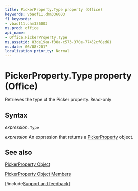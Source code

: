 ```yaml
---
title: PickerProperty.Type property (Office)
keywords: vbaof11.chm336003
f1_keywords:
- vbaof11.chm336003
ms.prod: office
api_name:
- Office.PickerProperty.Type
ms.assetid: 83de19ea-f38a-c573-370e-77452cf8ed61
ms.date: 06/08/2017
localization_priority: Normal
---
```



# PickerProperty.Type property (Office)

Retrieves the type of the Picker property. Read-only


## Syntax

_expression_. `Type`

 _expression_ An expression that returns a [PickerProperty](Office.PickerProperty.md) object.


## See also


[PickerProperty Object](Office.PickerProperty.md)



[PickerProperty Object Members](./overview/Library-Reference/pickerproperty-members-office.md)

[!include[Support and feedback](~/includes/feedback-boilerplate.md)]